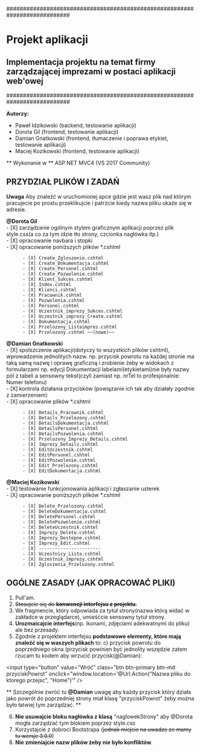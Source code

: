 ###########################################################################

# Projekt aplikacji 
## Implementacja projektu na temat firmy zarządzającej imprezami w postaci aplikacji web'owej

###########################################################################

**Autorzy:**
* Paweł Idzikowski (backend, testowanie aplikacji)
* Dorota Gil (frontend, testowanie aplikacji)
* Damian Gnatkowski (frontend, tłumaczenie i poprawa etykiet, testowanie aplikacji)
* Maciej Kozikowski (frontend, testowanie aplikacji)

** Wykonanie w ** ASP.NET MVC4 (VS 2017 Community)

## PRZYDZIAŁ PLIKÓW I ZADAŃ

**Uwaga** Aby znaleźć w uruchomionej apce gdzie jest wasz plik nad którym pracujecie po prostu przeklikujcie i patrzcie kiedy nazwa pliku ukaże się w adresie.

**@Dorota Gil** \
        - [X] zarządzanie ogólnym stylem graficznym aplikacji poprzez plik style.css(a co za tym idzie tło strony, czcionka nagłówka itp.) <br/>
	- [X] opracowanie navbara i stopki <br/>
	- [X] opracowanie poniższych plików *.cshtml  <br/>
	
		  - [X] Create_Zgloszenie.cshtml  
		  - [X] Create_Dokumentacja.cshtml 
		  - [X] Create_Personel.cshtml 
		  - [X] Create_Pozwolenie.cshtml 
		  - [X] Klient_Sukces.cshtml 
		  - [X] Index.cshtml 
		  - [X] Klienci.cshtml   
		  - [X] Pracownik.cshtml  
		  - [X] Pozwolenia.cshtml  
		  - [X] Personel.cshtml 
		  - [X] Uczestnik_imprezy_Sukces.cshtml  
		  - [X] Uczestnik_imprezy_Create.cshtml   
		  - [X] Dokumentacja.cshtml   
		  - [X] Przelozony_Listaimprez.cshtml 
		  - [X] Przelozony.cshtml ~~(nowe)~~
		  
**@Damian Gnatkowski** \
        - [X] spolszczenie aplikacji(dotyczy to wszystkich plików cshtml), wprowadzenie jednolitych nazw. np. przycisk powrotu na każdej stronie ma taką samą nazwę i oprawę graficzną i zrobienie żeby w widokach z formularzami np. edycji Dokumentacji labelami(etykietami)nie były nazwy pól z tabeli a sensowny tekst(czyli zamiast np. nrTel to profesjonalnie: Numer telefonu) <br/>
	- [X] kontrola działania przycisków (powiązanie ich tak aby działały zgodnie z zamierzeniem) <br/>
	- [X] opracowanie plików *.cshtml <br/>
		
		  - [X] Details_Pracownik.cshtml 
		  - [X] Details_Przelozony.cshtml 
		  - [X] DetailsDokumentacja.cshtml  
		  - [X] DetailsPersonel.cshtml 
		  - [X] DetailsPozwolenia.cshtml  
		  - [X] Przelozony_Imprezy_Details.cshtml  
		  - [X] Imprezy_Details.cshtml 
		  - [X] EditUczestnik.cshtml 
		  - [X] EditPersonel.cshtml 
		  - [X] EditPozwolenie.cshtml 
		  - [X] Edit_Przelozony.cshtml 
		  - [X] EditDokumentacja.cshtml 

**@Maciej Kozikowski** \
        - [X] testowanie funkcjonowania aplikacji i zgłaszanie usterek <br/>
	- [X] opracowanie poniższych plików *.cshtml  <br/>
		
		  - [X] Delete_Przelozony.cshtml   
		  - [X] DeleteDokumentacja.cshtml 
		  - [X] DeletePersonel.cshtml 
		  - [X] DeletePozwolenie.cshtml 
		  - [X] DeleteUczestnik.cshtml 
		  - [X] Imprezy_Delete.cshtml 
		  - [X] Imprezy_Dostepne.cshtml 
		  - [X] Imprezy_Edit.cshtml 
		  - [X] -----------------------
		  - [X] Uczestnicy_Lista.cshtml
		  - [X] Uczestnik_imprezy.cshtml 
		  - [X] Zgloszenia_Przelozony.cshtml 


## OGÓLNE ZASADY (JAK OPRACOWAĆ PLIKI)

1. Pull'am.
2. ~~Stosujcie się do **konwencji interfejsu z projektu**.~~
3. We fragmencie, który odpowiada za tytuł strony(nazwa którą widać w zakładce w przeglądarce), umieśćcie sensowny tytuł strony.
4. **Urozmaicajcie interfejs**(np. ikonami, zdjęciami adekwatnymi do pliku) ale bez przesady.
5. Zgodnie z projektem interfejsu **podstawowe elementy, które mają znaleźć się w waszych plikach** to:
c) przycisk powrotu do poprzedniego okna (przycisk powinien być jednolity wszędzie zatem rzucam tu kodem
aby wrzucić przycisk(@Damian): 

<input type="button" value="Wróć" class="btn btn-primary btn-md przyciskPowrot" onclick="window.location='@Url.Action("Nazwa pliku do ktorego przejsc", "Home")'" />

** Szczególnie zwróć tu **@Damian** uwagę aby każdy przycisk który działa jako powrót do poprzedniej strony miał klasę "przyciskPowrot" żeby można było łatwiej tym zarządzać. **

6. **Nie usuwajcie bloku nagłówka z klasą** "naglowekStrony" aby @Dorota mogła zarządzać tym blokiem poprzez style.css
7. Korzystajcie z dobroci Bootstrapa (~~jednak miejcie na uwadze ze mamy tu wersje 3.0.0~~)
8. **Nie zmieniajcie nazw plików żeby nie było konfliktów**.
